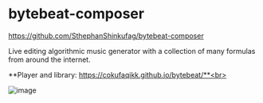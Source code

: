 # bytebeat-composer
https://github.com/SthephanShinkufag/bytebeat-composer

Live editing algorithmic music generator with a collection of many formulas from around the internet.

**Player and library: https://cokufaqikk.github.io/bytebeat/**<br>

![image](https://user-images.githubusercontent.com/113296401/228363721-b8d8fce8-b865-4a66-b572-3fdd912c89b6.png)
